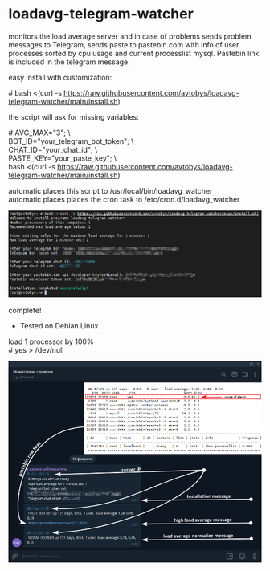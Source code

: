 # loadavg-telegram-watcher
monitors the load average server and in case of problems sends problem messages to Telegram, sends paste to pastebin.com with info of user processes sorted by cpu usage and current processlist mysql. Pastebin link is included in the telegram message.

easy install with customization:

\# bash <(curl -s https://raw.githubusercontent.com/avtobys/loadavg-telegram-watcher/main/install.sh)  

the script will ask for missing variables:  

\# AVG_MAX="3"; \  
BOT_ID="your_telegram_bot_token"; \  
CHAT_ID="your_chat_id"; \  
PASTE_KEY="your_paste_key"; \  
bash <(curl -s https://raw.githubusercontent.com/avtobys/loadavg-telegram-watcher/main/install.sh)

automatic places this script to /usr/local/bin/loadavg_watcher  
automatic places places the cron task to /etc/cron.d/loadavg_watcher

![plot](img/1.png)

complete!

* Tested on Debian Linux

load 1 processor by 100%  
\# yes > /dev/null


![plot](img/2.png)
